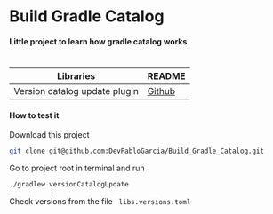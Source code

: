 # Build Gradle Catalog
#### Little project to learn how gradle catalog works

#
#
| Libraries                     | README                                                                  |
|-------------------------------|-------------------------------------------------------------------------|
| Version catalog update plugin | [Github](https://github.com/littlerobots/version-catalog-update-plugin) |

#### How to test it

Download this project

```sh
git clone git@github.com:DevPabloGarcia/Build_Gradle_Catalog.git
```

Go to project root in terminal and run

```sh
./gradlew versionCatalogUpdate
```
Check versions from the file ` libs.versions.toml` 
